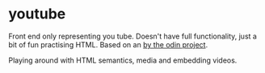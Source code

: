 # youtube
Front end only representing you tube.  Doesn't have full functionality, just a bit of fun practising HTML.  Based on an [by the odin project](https://www.theodinproject.com/lessons/embedding-images-and-videoassignment).

Playing around with HTML semantics, media and embedding videos.
